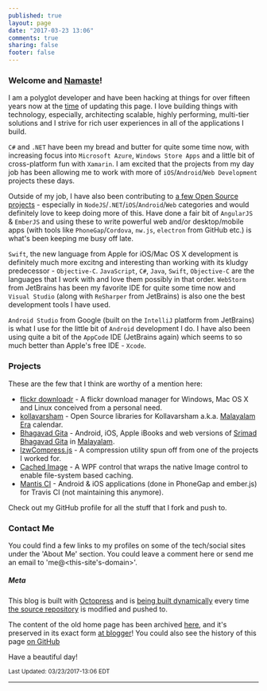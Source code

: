 ```yaml
---
published: true
layout: page
date: "2017-03-23 13:06"
comments: true
sharing: false
footer: false
---
```


### Welcome and [Namaste](http://en.wikipedia.org/wiki/Namaste)!

I am a polyglot developer and have been hacking at things for over fifteen years now at the <a href="#" title="2017-03-23 13:06" onclick="return false;">time</a> of updating this page. I love building things with technology, especially, architecting scalable, highly performing, multi-tier solutions and I strive for rich user experiences in all of the applications I build.

`C#` and `.NET` have been my bread and butter for quite some time now, with increasing focus into `Microsoft Azure`, `Windows Store Apps` and a little bit of cross-platform fun with `Xamarin`. I am excited that the projects from my day job has been allowing me to work with more of `iOS`/`Android`/`Web Development` projects these days.

Outside of my job, I have also been contributing to [a few Open Source projects](https://github.com/floydpink) - especially in `NodeJS`/`.NET`/`iOS`/`Android`/`Web` categories and would definitely love to keep doing more of this. Have done a fair bit of `AngularJS` & `EmberJS` and using these to write powerful web and/or desktop/mobile apps (with tools like `PhoneGap`/`Cordova`, `nw.js`, `electron` from GitHub etc.) is what's been keeping me busy off late.

`Swift`, the new language from Apple for iOS/Mac OS X development is definitely much more excitng and interesting than working with its kludgy predecessor - `Objective-C`. `JavaScript`, `C#`, `Java`, `Swift`, `Objective-C` are the languages that I work with and love them possibly in that order. `WebStorm` from JetBrains has been my favorite IDE for quite some time now and `Visual Studio` (along with `ReSharper` from JetBrains) is also one the best development tools I have used.

`Android Studio` from Google (built on the `IntelliJ` platform from JetBrains) is what I use for the little bit of `Android` development I do. I have also been using quite a bit of the `AppCode` IDE (JetBrains again) which seems to so much better than Apple's free IDE - `Xcode`.

### Projects

These are the few that I think are worthy of a mention here:

 - [flickr downloadr](http://flickrdownloadr.com) - A flickr download manager for Windows, Mac OS X and Linux conceived from a personal need.
 - [kollavarsham](http://kollavarsham.org) - Open Source libraries for Kollavarsham a.k.a. [Malayalam Era](https://en.wikipedia.org/wiki/Malayalam_calendar) calendar.
 - [Bhagavad Gita](http://floydpink.github.io/BhagavadGita) - Android, iOS, Apple iBooks and web versions of [Srimad Bhagavad Gita](http://en.wikipedia.org/wiki/Bhagavad_Gita) in [Malayalam](http://en.wikipedia.org/wiki/Malayalam).
 - [lzwCompress.js](http://floydpink.github.io/lzwCompress.js) - A compression utility spun off from one of the projects I worked for.
 - [Cached Image](https://github.com/floydpink/CachedImage) - A WPF control that wraps the native Image control to enable file-system based caching.
 - [Mantis CI](http://floydpink.github.io/Mantis-CI/) - Android & iOS applications (done in PhoneGap and ember.js) for Travis CI (not maintaining this anymore).

Check out my GitHub profile for all the stuff that I fork and push to.

### Contact Me

You could find a few links to my profiles on some of the tech/social sites under the 'About Me' section. You could leave a comment here or send me an email to 'me@<this-site's-domain>'.

##### Meta

This blog is built with [Octopress](http://octopress.org/) and is [being built dynamically](https://www.harimenon.com/blog/2013/01/27/auto-deploying-to-my-octopress-blog/) every time [the source repository](https://github.com/floydpink/harimenon.com) is modified and pushed to.

The content of the old home page has been archived [here](/bloggerhome), and it's preserved in its exact form [at blogger](http://harimenonhome.blogspot.com)! You could also see the history of this page [on GitHub](https://github.com/floydpink/harimenon.com/commits/master/source/index.markdown)

Have a beautiful day!

<small>Last Updated: 03/23/2017-13:06 EDT</small>

---------------------